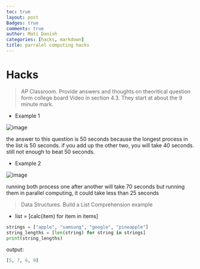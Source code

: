 ```yaml
---
toc: true
layout: post
Badges: true
comments: true
author: Mati Danish
categories: [hacks, markdown]
title: parralel computing hacks
---
```



# Hacks
> AP Classroom. Provide answers and thoughts on theoritical question form college board Video in section 4.3.  They start at about the 9 minute mark.


- Example 1

![image](https://media.discordapp.net/attachments/914072417310232616/1092179386914054195/CB_EX_1.png?width=2000&height=920)

the answer to this question is 50 seconds because the longest process in the list is 50 seconds. if you add up the other two, you will take 40 seconds. still not enough to beat 50 seconds.




- Example 2

![image](https://media.discordapp.net/attachments/914072417310232616/1092179387207663627/CB_EX_2.png?width=2000&height=862)

running both process one after another will take 70 seconds
but running them in parallel computing, it could take less than 25 seconds

> Data Structures.  Build a List Comprehension example
- list = [calc(item) for item in items]


``` python
strings = ["apple", "samsung", "google", "pineapple"]
string_lengths = [len(string) for string in strings]
print(string_lengths)

```

output:

``` python
[5, 7, 6, 9]
```